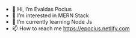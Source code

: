 - 👋 Hi, I’m Evaldas Pocius
- 👀 I’m interested in MERN Stack
- 🌱 I’m currently learning Node Js
- 📫 How to reach me https://epocius.netlify.com


